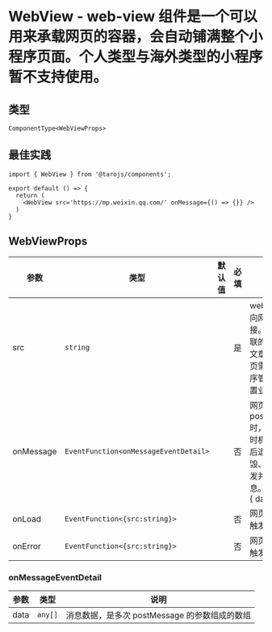 # WebView - web-view 组件是一个可以用来承载网页的容器，会自动铺满整个小程序页面。个人类型与海外类型的小程序暂不支持使用。

## 类型
```tsx
ComponentType<WebViewProps>
```

## 最佳实践
```render
import { WebView } from '@tarojs/components';

export default () => {
  return (
    <WebView src='https://mp.weixin.qq.com/' onMessage={() => {}} />
  )
}
```

## WebViewProps

| 参数 | 类型 | 默认值 | 必填 | 说明 |
| --- | --- | :---: | :---: | --- |
| src | `string` |  | 是 | webview 指向网页的链接。可打开关联的公众号的文章，其它网页需登录小程序管理后台配置业务域名。 |
| onMessage | `EventFunction<onMessageEventDetail>` |  | 否 | 网页向小程序 postMessage 时，会在特定时机（小程序后退、组件销毁、分享）触发并收到消息。e.detail = { data } |
| onLoad | `EventFunction<{src:string}>` |  | 否 | 网页加载成功触发 |
| onError | `EventFunction<{src:string}>` |  | 否 | 网页加载失败触发 |

### onMessageEventDetail

| 参数 | 类型 | 说明 |
| --- | --- | --- |
| data | `any[]` | 消息数据，是多次 postMessage 的参数组成的数组 |